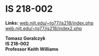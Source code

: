 # IS 218-002

<b>Links:</b> 
<a href="https://web.njit.edu/~tg77/is218/index.php">web.njit.edu/~tg77/is218/index.php</a>
<br />
<a href="https://web.njit.edu/~tg77/is218/index2.php">web.njit.edu/~tg77/is218/index2.php</a>

<b>Tomasz Goralczyk</b><br />
<b>IS 218-002</b><br />
<b>Professor Keith Williams</b><br />

